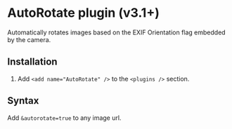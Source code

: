 # AutoRotate plugin (v3.1+)

Automatically rotates images based on the EXIF Orientation flag embedded by the camera. 

## Installation

1. Add `<add name="AutoRotate" />` to the `<plugins />` section.

## Syntax

Add `&autorotate=true` to any image url.
